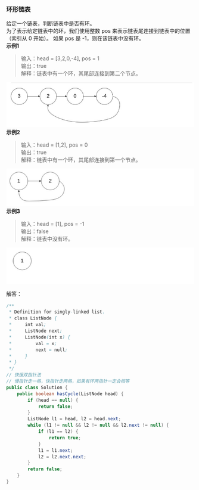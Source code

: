 ### 环形链表  
给定一个链表，判断链表中是否有环。  
为了表示给定链表中的环，我们使用整数 pos 来表示链表尾连接到链表中的位置（索引从 0 开始）。 如果 pos 是 -1，则在该链表中没有环。  
**示例1**  
>输入：head = [3,2,0,-4], pos = 1  
 输出：true  
 解释：链表中有一个环，其尾部连接到第二个节点。  

![](../../../../images/环形链表示例1.jpg)  
**示例2**  
>输入：head = [1,2], pos = 0  
 输出：true  
 解释：链表中有一个环，其尾部连接到第一个节点。  

![](../../../../images/环形链表示例2.jpg)  
**示例3**  
>输入：head = [1], pos = -1  
 输出：false  
 解释：链表中没有环。  

![](../../../../images/环形链表示例3.jpg)  

解答：  
```java
/**
 * Definition for singly-linked list.
 * class ListNode {
 *     int val;
 *     ListNode next;
 *     ListNode(int x) {
 *         val = x;
 *         next = null;
 *     }
 * }
 */
// 快慢双指针法
// 慢指针走一格，快指针走两格，如果有环两指针一定会相等
public class Solution {
    public boolean hasCycle(ListNode head) {
        if (head == null) {
            return false;
        }
        ListNode l1 = head, l2 = head.next;
        while (l1 != null && l2 != null && l2.next != null) {
            if (l1 == l2) {
                return true;
            }
            l1 = l1.next;
            l2 = l2.next.next;
        }
        return false;
    }
}
``` 